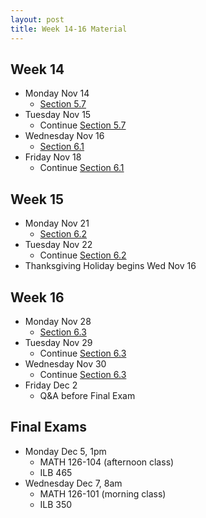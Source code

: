 ```yaml
---
layout: post
title: Week 14-16 Material
---
```



## Week 14

- Monday Nov 14
    - [Section 5.7]({{site.baseurl}}part5/#ratio-and-root-tests)
- Tuesday Nov 15
    - Continue [Section 5.7]({{site.baseurl}}part5/#ratio-and-root-tests)
- Wednesday Nov 16
    - [Section 6.1]({{site.baseurl}}part6/#power-series)
- Friday Nov 18
    - Continue [Section 6.1]({{site.baseurl}}part6/#power-series)

## Week 15

- Monday Nov 21
    - [Section 6.2]({{site.baseurl}}part6/#taylor-and-maclaurin-series)
- Tuesday Nov 22
    - Continue [Section 6.2]({{site.baseurl}}part6/#taylor-and-maclaurin-series)
- Thanksgiving Holiday begins Wed Nov 16

## Week 16

- Monday Nov 28
    - [Section 6.3]({{site.baseurl}}part6/#convergence-of-taylor-series)
- Tuesday Nov 29
    - Continue [Section 6.3]({{site.baseurl}}part6/#convergence-of-taylor-series)
- Wednesday Nov 30
    - Continue [Section 6.3]({{site.baseurl}}part6/#convergence-of-taylor-series)
- Friday Dec 2
    - Q&A before Final Exam

## Final Exams

- Monday Dec 5, 1pm
    - MATH 126-104 (afternoon class)
    - ILB 465
- Wednesday Dec 7, 8am
    - MATH 126-101 (morning class)
    - ILB 350

